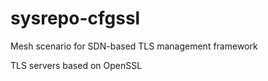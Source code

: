 # sysrepo-cfgssl
Mesh scenario for SDN-based TLS management framework

TLS servers based on OpenSSL
